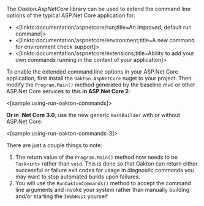 <!--title:Extended ASP.Net Core Command Line Options-->

The *Oakton.AspNetCore* library can be used to extend the command line options of the typical ASP.Net Core application for:

* <[linkto:documentation/aspnetcore/run;title=An improved, default run command]>
* <[linkto:documentation/aspnetcore/environment;title=A new command for environment check support]>
* <[linkto:documentation/aspnetcore/extensions;title=Ability to add your own commands running in the context of your application]>

To enable the extended command line options in your ASP.Net Core application, first install the `Oakton.AspNetCore` nuget to your project. Then modify the `Program.Main()` method generated by the baseline *mvc* or other ASP.Net Core services to this **in ASP.Net Core 2**:

<[sample:using-run-oakton-commands]>

**Or in .Net Core 3.0**, use the new generic `HostBuilder` with or without ASP.Net Core:

<[sample:using-run-oakton-commands-3]>

There are just a couple things to note:

1. The return value of the `Program.Main()` method now needs to be `Task<int>` rather than `void`. This is done so that Oakton
   can return either successful or failure exit codes for usage in diagnostic commands you may want to stop automated builds upon
   failures.
1. You will use the `RunOaktonCommands()` method to accept the command line arguments and invoke your system rather than manually
   building and/or starting the `IWebHost` yourself